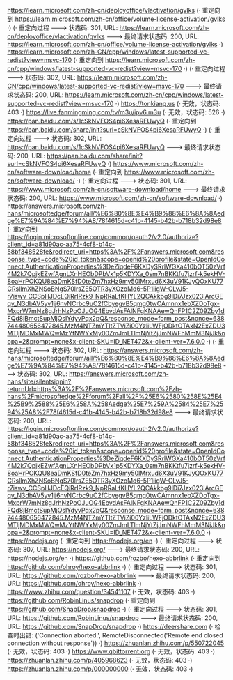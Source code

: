 https://learn.microsoft.com/zh-cn/deployoffice/vlactivation/gvlks (· 重定向到 https://learn.microsoft.com/zh-cn/office/volume-license-activation/gvlks ·)
(· 重定向过程 ---> 状态码: 301, URL: https://learn.microsoft.com/zh-cn/deployoffice/vlactivation/gvlks ---> 最终请求状态码: 200, URL: https://learn.microsoft.com/zh-cn/office/volume-license-activation/gvlks ·)
https://learn.microsoft.com/zh-CN/cpp/windows/latest-supported-vc-redist?view=msvc-170 (· 重定向到 https://learn.microsoft.com/zh-cn/cpp/windows/latest-supported-vc-redist?view=msvc-170 ·)
(· 重定向过程 ---> 状态码: 302, URL: https://learn.microsoft.com/zh-CN/cpp/windows/latest-supported-vc-redist?view=msvc-170 ---> 最终请求状态码: 200, URL: https://learn.microsoft.com/zh-cn/cpp/windows/latest-supported-vc-redist?view=msvc-170 ·)
https://tonkiang.us (· 无效，状态码: 403 ·)
https://live.fanmingming.com/tv/m3u/ipv6.m3u (· 无效，状态码: 526 ·)
https://pan.baidu.com/s/1cSkNVFOS4pi6XesaRFUwyQ (· 重定向到 https://pan.baidu.com/share/init?surl=cSkNVFOS4pi6XesaRFUwyQ ·)
(· 重定向过程 ---> 状态码: 302, URL: https://pan.baidu.com/s/1cSkNVFOS4pi6XesaRFUwyQ ---> 最终请求状态码: 200, URL: https://pan.baidu.com/share/init?surl=cSkNVFOS4pi6XesaRFUwyQ ·)
https://www.microsoft.com/zh-cn/software-download/home (· 重定向到 https://www.microsoft.com/zh-cn/software-download/ ·)
(· 重定向过程 ---> 状态码: 301, URL: https://www.microsoft.com/zh-cn/software-download/home ---> 最终请求状态码: 200, URL: https://www.microsoft.com/zh-cn/software-download/ ·)
https://answers.microsoft.com/zh-hans/microsoftedge/forum/all/%E6%80%8E%E4%B9%88%E6%8A%8Aedge%E7%9A%84%E7%94%A8/78f4615d-c41b-4145-b42b-b718b32d98e8 (· 重定向到 https://login.microsoftonline.com/common/oauth2/v2.0/authorize?client_id=a81d90ac-aa75-4cf8-b14c-58bf348528fe&redirect_uri=https%3A%2F%2Fanswers.microsoft.com&response_type=code%20id_token&scope=openid%20profile&state=OpenIdConnect.AuthenticationProperties%3DeZiqdeF6KXDySRrlWGXa410bOT50zVrf4M2k7QpjkEZwfAgnLXnHEObDPbVx1p5KDYXa_0sm7nBKKtfu7jzrf-k5ekHV-8oaHrPOKQU8eaDmKSfD0teZm7hxHz9my50lMrxud6X3uV91KJyQOxKU77CRsllmXhZNSoBNgS70lrsZE5OTR3yXOzoMd6-5P1iigW-CLvJ5-r7iswv_CCSpHJDcEQiRrIRzk9_NpRRaLfKHYL2QCAkkbg9lDi7Jzx023IArcGEqv_N3dbAV5yv1jj6nvNCrbc9uC2fCbyegvB5qmg0twCAmnnx1ebXZDoTgx-MxprW7mNz8gJrhNzPoOJuOG4EbvdAsFAlNFgKNAAewQnFP1C2Z09Zby1dFQd8jBmctSupMjQsIYdyvPqx2pQ&response_mode=form_post&nonce=638744480656472845.MzM4NTZmYTItZTViZi00YzliLWFjODktOTAxN2ExZDU3MTljMDMxMWQwMzYtNWYxMy00ZmJmLTlmNjYtZjJmNWFhMmM3NjJk&nopa=2&prompt=none&x-client-SKU=ID_NET472&x-client-ver=7.6.0.0 ·)
(· 重定向过程 ---> 状态码: 302, URL: https://answers.microsoft.com/zh-hans/microsoftedge/forum/all/%E6%80%8E%E4%B9%88%E6%8A%8Aedge%E7%9A%84%E7%94%A8/78f4615d-c41b-4145-b42b-b718b32d98e8 ---> 状态码: 302, URL: https://answers.microsoft.com/zh-hans/site/silentsignin?returnUrl=https%3A%2F%2Fanswers.microsoft.com%2Fzh-hans%2Fmicrosoftedge%2Fforum%2Fall%2F%25E6%2580%258E%25E4%25B9%2588%25E6%258A%258Aedge%25E7%259A%2584%25E7%2594%25A8%2F78f4615d-c41b-4145-b42b-b718b32d98e8 ---> 最终请求状态码: 200, URL: https://login.microsoftonline.com/common/oauth2/v2.0/authorize?client_id=a81d90ac-aa75-4cf8-b14c-58bf348528fe&redirect_uri=https%3A%2F%2Fanswers.microsoft.com&response_type=code%20id_token&scope=openid%20profile&state=OpenIdConnect.AuthenticationProperties%3DeZiqdeF6KXDySRrlWGXa410bOT50zVrf4M2k7QpjkEZwfAgnLXnHEObDPbVx1p5KDYXa_0sm7nBKKtfu7jzrf-k5ekHV-8oaHrPOKQU8eaDmKSfD0teZm7hxHz9my50lMrxud6X3uV91KJyQOxKU77CRsllmXhZNSoBNgS70lrsZE5OTR3yXOzoMd6-5P1iigW-CLvJ5-r7iswv_CCSpHJDcEQiRrIRzk9_NpRRaLfKHYL2QCAkkbg9lDi7Jzx023IArcGEqv_N3dbAV5yv1jj6nvNCrbc9uC2fCbyegvB5qmg0twCAmnnx1ebXZDoTgx-MxprW7mNz8gJrhNzPoOJuOG4EbvdAsFAlNFgKNAAewQnFP1C2Z09Zby1dFQd8jBmctSupMjQsIYdyvPqx2pQ&response_mode=form_post&nonce=638744480656472845.MzM4NTZmYTItZTViZi00YzliLWFjODktOTAxN2ExZDU3MTljMDMxMWQwMzYtNWYxMy00ZmJmLTlmNjYtZjJmNWFhMmM3NjJk&nopa=2&prompt=none&x-client-SKU=ID_NET472&x-client-ver=7.6.0.0 ·)
https://nodejs.org (· 重定向到 https://nodejs.org/en ·)
(· 重定向过程 ---> 状态码: 307, URL: https://nodejs.org/ ---> 最终请求状态码: 200, URL: https://nodejs.org/en ·)
https://github.com/rozbo/hexo-abbrlink (· 重定向到 https://github.com/ohroy/hexo-abbrlink ·)
(· 重定向过程 ---> 状态码: 301, URL: https://github.com/rozbo/hexo-abbrlink ---> 最终请求状态码: 200, URL: https://github.com/ohroy/hexo-abbrlink ·)
https://www.zhihu.com/question/34541107 (· 无效，状态码: 403 ·)
https://github.com/RobinLinus/snapdrop (· 重定向到 https://github.com/SnapDrop/snapdrop ·)
(· 重定向过程 ---> 状态码: 301, URL: https://github.com/RobinLinus/snapdrop ---> 最终请求状态码: 200, URL: https://github.com/SnapDrop/snapdrop ·)
https://deershare.com (· 检查时出错: ('Connection aborted.', RemoteDisconnected('Remote end closed connection without response')) ·)
https://zhuanlan.zhihu.com/p/550722045 (· 无效，状态码: 403 ·)
https://www.qbittorrent.org (· 无效，状态码: 403 ·)
https://zhuanlan.zhihu.com/p/405968623 (· 无效，状态码: 403 ·)
https://zhuanlan.zhihu.com/p/000000000 (· 无效，状态码: 403 ·)
